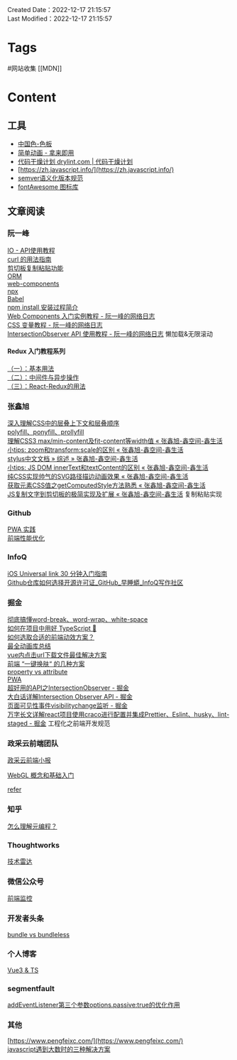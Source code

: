 Created Date：2022-12-17 21:15:57  
Last Modified：2022-12-17 21:15:57

# Tags

#网站收集 [[MDN]]

# Content

## 工具

- [中国色-色板](http://zhongguose.com/)
- [简单动画 - 拿来即用](https://animista.net/)
- [代码干燥计划 drylint.com | 代码干燥计划](https://drylint.com/)
- [https://zh.javascript.info/](https://zh.javascript.info/)
- [semver语义化版本规范](https://semver.org/lang/zh-CN/)
- [fontAwesome 图标库](https://fontawesome.com/icons)

## 文章阅读

### 阮一峰

[IO - API使用教程](http://www.ruanyifeng.com/blog/2016/11/intersectionobserver_api.html)  
[curl 的用法指南](https://www.ruanyifeng.com/blog/2019/09/curl-reference.html)  
[剪切板复制粘贴功能](https://www.ruanyifeng.com/blog/2021/01/clipboard-api.html)  
[ORM](http://www.ruanyifeng.com/blog/2019/02/orm-tutorial.html)  
[web-components](https://www.ruanyifeng.com/blog/2019/08/web_components.html)  
[npx](http://www.ruanyifeng.com/blog/2019/02/npx.html)  
[Babel](https://www.ruanyifeng.com/blog/2016/01/babel.html)  
[npm install 安装过程简介](https://www.ruanyifeng.com/blog/2016/01/npm-install.html)  
[Web Components 入门实例教程 - 阮一峰的网络日志](https://ruanyifeng.com/blog/2019/08/web_components.html)  
[CSS 变量教程 - 阮一峰的网络日志](https://www.ruanyifeng.com/blog/2017/05/css-variables.html)  
[IntersectionObserver API 使用教程 - 阮一峰的网络日志](https://www.ruanyifeng.com/blog/2016/11/intersectionobserver_api.html) 懒加载&无限滚动

#### Redux 入门教程系列

[（一）：基本用法](https://www.ruanyifeng.com/blog/2016/09/redux_tutorial_part_one_basic_usages.html)  
[（二）：中间件与异步操作](https://www.ruanyifeng.com/blog/2016/09/redux_tutorial_part_two_async_operations.html)  
[（三）：React-Redux的用法](https://www.ruanyifeng.com/blog/2016/09/redux_tutorial_part_three_react-redux.html)

### 张鑫旭

[深入理解CSS中的层叠上下文和层叠顺序](https://www.zhangxinxu.com/wordpress/2016/01/understand-css-stacking-context-order-z-index)  
[polyfill、ponyfill、prollyfill](https://www.zhangxinxu.com/wordpress/2021/08/polyfill-ponyfill-prollyfill/)  
[理解CSS3 max/min-content及fit-content等width值 « 张鑫旭-鑫空间-鑫生活](https://www.zhangxinxu.com/wordpress/2016/05/css3-width-max-contnet-min-content-fit-content/)  
[小tips: zoom和transform:scale的区别 « 张鑫旭-鑫空间-鑫生活](https://www.zhangxinxu.com/wordpress/2015/11/zoom-transform-scale-diff/)  
[stylus中文文档 » 综述 » 张鑫旭-鑫空间-鑫生活](https://www.zhangxinxu.com/jq/stylus/)  
[小tips: JS DOM innerText和textContent的区别 « 张鑫旭-鑫空间-鑫生活](https://www.zhangxinxu.com/wordpress/2019/09/js-dom-innertext-textcontent/)  
[纯CSS实现帅气的SVG路径描边动画效果 « 张鑫旭-鑫空间-鑫生活](https://www.zhangxinxu.com/wordpress/2014/04/animateion-line-drawing-svg-path-%e5%8a%a8%e7%94%bb-%e8%b7%af%e5%be%84/)  
[获取元素CSS值之getComputedStyle方法熟悉 « 张鑫旭-鑫空间-鑫生活](https://www.zhangxinxu.com/wordpress/2012/05/getcomputedstyle-js-getpropertyvalue-currentstyle/)  
[JS复制文字到剪切板的极简实现及扩展 « 张鑫旭-鑫空间-鑫生活](https://www.zhangxinxu.com/wordpress/2021/10/js-copy-paste-clipboard/) 复制粘贴实现

### Github

[PWA 实践](https://github.com/alienzhou/learning-pwa)  
[前端性能优化](https://alienzhou.github.io/fe-performance-journey/)

### InfoQ

[iOS Universal link 30 分钟入门指南](https://xie.infoq.cn/article/3923388d392338f72a616075a)  
[Github仓库如何选择开源许可证\_GitHub\_早睡蟒\_InfoQ写作社区](https://xie.infoq.cn/article/733d85267679e97b7899a73a2)

### 掘金

[彻底搞懂word-break、word-wrap、white-space](https://juejin.cn/post/6844903667863126030)  
[如何在项目中用好 TypeScript 🤔](https://juejin.cn/post/7058868160706904078)  
[如何选取合适的前端动效方案？](https://juejin.cn/post/6844903830094610446)  
[最全动画库总结](https://juejin.cn/post/6844903830098804743)  
 [vue内点击url下载文件最佳解决方案](https://juejin.cn/post/7062888582465191944?utm_source=gold_browser_extension)  
[前端 “一键换肤“ 的几种方案](https://juejin.cn/post/7063010855167721486?utm_source=gold_browser_extension)  
[property vs attribute](https://juejin.cn/post/6844904114065768462)  
[PWA](https://juejin.cn/post/6844903588691443725)  
[超好用的API之IntersectionObserver - 掘金](https://juejin.cn/post/6844903874302574599)  
[大白话详解Intersection Observer API - 掘金](https://juejin.cn/post/7146441070828584968)  
[页面可见性事件visibilitychange监听 - 掘金](https://juejin.cn/post/6987550149375590414)  
[万字长文详解react项目使用craco进行配置并集成Prettier、Eslint、husky、lint-staged - 掘金](https://juejin.cn/post/7191855455596412987?from=search-suggest) 工程化之前端开发规范

### 政采云前端团队

[政采云前端小报](https://weekly.zoo.team/)

[WebGL 概念和基础入门](https://juejin.cn/post/6994940475459731463)  

[refer](https://mp.weixin.qq.com/s/HfOstfIdWsjNargulh5q5g)

### 知乎

[怎么理解元编程？](https://www.zhihu.com/question/23856985)

### Thoughtworks

[技术雷达](https://www.thoughtworks.com/zh-cn/radar)

### 微信公众号

[前端监控](https://mp.weixin.qq.com/s/2ceuCQHOuep1ng0nT6glUQ)

### 开发者头条

[bundle vs bundleless](https://toutiao.io/posts/l6xfvfc/preview)

### 个人博客

[Vue3 & TS](https://chengpeiquan.com/article)

### segmentfault

[addEventListener第三个参数options.passive:true的优化作用](https://segmentfault.com/a/1190000017247263)

### 其他

[https://www.pengfeixc.com/](https://www.pengfeixc.com/)  
[javascript遇到大数时的三种解决方案](https://www.51cto.com/article/674769.html)
